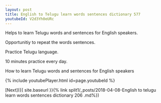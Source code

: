 ```yaml
---
layout: post
title: English to Telugu learn words sentences dictionary 577 
youtubeId: V2d3Yh0eURc
---
```

 
 
Helps to learn Telugu words and sentences for English speakers.

Opportunitiy to repeat the words sentences. 

Practice Telugu language. 
 
10 minutes practice every day. 
 
How to learn Telugu words and sentences for English speakers 
 
{% include youtubePlayer.html id=page.youtubeId %}
 
 
[Next]({{ site.baseurl }}{% link  split1/_posts/2018-04-08-English to telugu learn words sentences dictionary 206 .md%})
 
